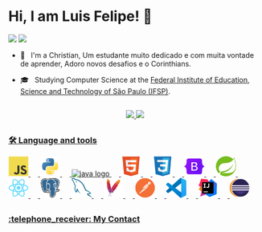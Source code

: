 # Hi, I am Luis Felipe! 👋

![](https://komarev.com/ghpvc/?username=luisfelipemaia&color=006bed)
![](https://img.shields.io/github/followers/luisfelipemaia.svg?style=social&label=Follow&maxAge=2592000)

- 🤔 &nbsp; I'm a Christian, Um estudante muito dedicado e com muita vontade de aprender, Adoro novos desafios e o Corinthians.
  
- 🎓 &nbsp; Studying Computer Science at the <a href="https://www.sbv.ifsp.edu.br/"> Federal Institute of Education, Science and Technology of São Paulo (IFSP)</a>.

##

<div align="center">
  <a href="https://github.com/luisfelipemaia">
  <img height="180em" src="https://github-readme-stats.vercel.app/api?      username=luisfelipemaia&show_icons=true&include_all_commits=true&count_private=true&theme=radical"/>
  <img height="180em" src="https://github-readme-stats.vercel.app/api/top-langs/?username=luisfelipemaia&layout=compact&langs_count=10&theme=radical"/>
</div>

##

<h3 align="left">🛠 Language and tools</h3>

<div align="left">
  <img src="https://github.com/devicons/devicon/blob/master/icons/javascript/javascript-original.svg" height="40" alt="javascript logo"  />
  <img width="15" />
  <img src="https://github.com/devicons/devicon/blob/master/icons/python/python-original.svg" height="40" alt="python logo"  />
  <img width="15" />
  <img src="https://cdn.jsdelivr.net/gh/devicons/devicon/icons/java/java-original.svg" height="40" alt="java logo"  />
  <img width="15" />
  <img src="https://github.com/devicons/devicon/blob/master/icons/html5/html5-original.svg" height="40" alt="html5 logo"  />
  <img width="15" />
  <img src="https://github.com/devicons/devicon/blob/master/icons/css3/css3-original.svg" height="40" alt="css3 logo"  />
  <img width="15" />
  <img src="https://github.com/devicons/devicon/blob/master/icons/bootstrap/bootstrap-original.svg" height="40" alt="bootstrap logo"  />
  <img width="15" />
  <img src="https://github.com/devicons/devicon/blob/master/icons/spring/spring-original.svg" height="40" alt="spring logo"  />
  <img width="15" />
  <img src="https://github.com/devicons/devicon/blob/master/icons/react/react-original.svg" height="40" alt="react logo"  />
  <img width="15" />
  <img src="https://github.com/devicons/devicon/blob/master/icons/postgresql/postgresql-original.svg" height="40" alt="postgresql logo"  />
  <img width="15" />
  <img src="https://github.com/devicons/devicon/blob/master/icons/mysql/mysql-original.svg" height="40" alt="mysql logo"  />
  <img width="15" />
  <img src="https://github.com/devicons/devicon/blob/master/icons/maven/maven-original.svg" height="40" alt="maven logo"  />
  <img width="15" />
  <img src="https://github.com/devicons/devicon/blob/master/icons/postman/postman-original.svg" height="40" alt="postman logo" />
  <img width="15" />
  <img src="https://github.com/devicons/devicon/blob/master/icons/vscode/vscode-original.svg" height="40" alt="vscode logo"  />
  <img width="15" />
  <img src="https://github.com/devicons/devicon/blob/master/icons/intellij/intellij-original.svg" height="40" alt="intellij logo"  />
  <img width="15" />
  <img src="https://github.com/devicons/devicon/blob/master/icons/eclipse/eclipse-original.svg" height="40" alt="eclipse logo"  />
</div>

##

<h3> :telephone_receiver:  My Contact</h3>
